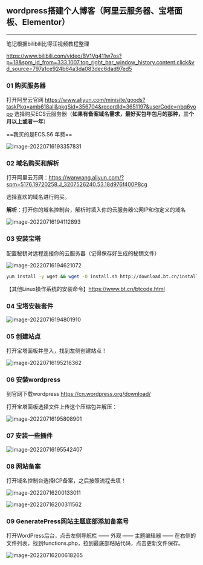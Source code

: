 ## wordpress搭建个人博客（阿里云服务器、宝塔面板、Elementor）

-------

笔记根据bilibili比得汪视频教程整理

https://www.bilibili.com/video/BV1Vg411w7os?p=18&spm_id_from=333.1007.top_right_bar_window_history.content.click&vd_source=797a1ce924b64a3da083dec6dad97ed5

### 01 购买服务器

打开阿里云官网 https://www.aliyun.com/minisite/goods?taskPkg=amb618all&pkgSid=356704&recordId=3651197&userCode=nbq6yopo 选择购买ECS云服务器（**如果有备案域名需求，最好买包年包月的那种，三个月以上或者一年**）

==我买的是ECS.S6 年费==

![image-20220716193357831](https://gitee.com/yang-chuanwei/typora-img/raw/master/img/image-20220716193357831.png)

### 02 域名购买和解析

打开阿里云万网：https://wanwang.aliyun.com/?spm=5176.19720258.J_3207526240.53.18d976f400P8cg

选择喜欢的域名进行购买。

**解析**：打开你的域名控制台，解析时填入你的云服务器公网IP和你定义的域名

![image-20220716194112893](https://gitee.com/yang-chuanwei/typora-img/raw/master/img/image-20220716194112893.png)

### 03 安装宝塔

配置秘钥对远程连接你的云服务器（记得保存好生成的秘钥文件）

![image-20220716194621072](https://gitee.com/yang-chuanwei/typora-img/raw/master/img/image-20220716194621072.png)



```bash
yum install -y wget && wget -O install.sh http://download.bt.cn/install/install_6.0.sh && sh install.sh
```



【其他Linux操作系统的安装命令】https://www.bt.cn/btcode.html

### 04 宝塔安装套件

![image-20220716194801910](https://gitee.com/yang-chuanwei/typora-img/raw/master/img/image-20220716194801910.png)

### 05 创建站点

打开宝塔面板并登入，找到左侧创建站点！

![image-20220716195216362](https://gitee.com/yang-chuanwei/typora-img/raw/master/img/image-20220716195216362.png)

### 06 安装wordpress

到官网下载wordpress https://cn.wordpress.org/download/

打开宝塔面板选择文件上传这个压缩包并解压：

![image-20220716195808901](https://gitee.com/yang-chuanwei/typora-img/raw/master/img/image-20220716195808901.png)

### 07 安装一些插件

![image-20220716195542407](https://gitee.com/yang-chuanwei/typora-img/raw/master/img/image-20220716195542407.png)

### 08 网站备案

打开域名控制台选择ICP备案，之后按照流程去填！

![image-20220716200133011](https://gitee.com/yang-chuanwei/typora-img/raw/master/img/image-20220716200133011.png)

![image-20220716200311562](https://gitee.com/yang-chuanwei/typora-img/raw/master/img/image-20220716200311562.png)

### 09 GeneratePress网站主题底部添加备案号

打开WordPress后台，点击左侧导航栏 —— 外观 —— 主题编辑器 —— 在右侧的文件列表，找到functions.php，拉到最底部粘贴代码，点击更新文件保存。

![image-20220716200618265](https://gitee.com/yang-chuanwei/typora-img/raw/master/img/image-20220716200618265.png)

